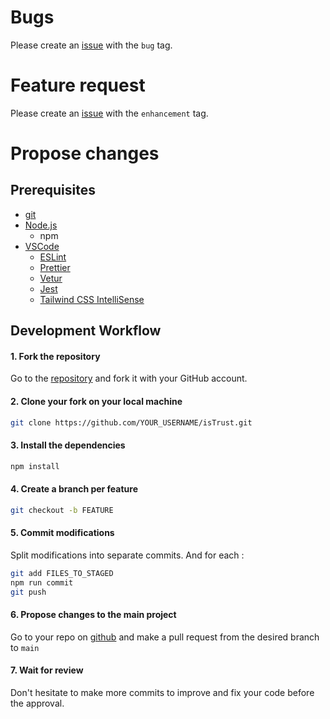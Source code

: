 # Bugs

Please create an [issue](https://github.com/Internet-Society-Belgium/isTrust/issues) with the `bug` tag.

# Feature request

Please create an [issue](https://github.com/Internet-Society-Belgium/isTrust/issues) with the `enhancement` tag.

# Propose changes

## Prerequisites

-   [git](https://git-scm.com/)
-   [Node.js](https://nodejs.org/en/)
    -   npm
-   [VSCode](https://code.visualstudio.com/)
    -   [ESLint](https://marketplace.visualstudio.com/items?itemName=dbaeumer.vscode-eslint)
    -   [Prettier](https://marketplace.visualstudio.com/items?itemName=esbenp.prettier-vscode)
    -   [Vetur](https://marketplace.visualstudio.com/items?itemName=octref.vetur)
    -   [Jest](https://marketplace.visualstudio.com/items?itemName=orta.vscode-jest)
    -   [Tailwind CSS IntelliSense](https://marketplace.visualstudio.com/items?itemName=bradlc.vscode-tailwindcss)

## Development Workflow

#### 1. Fork the repository

Go to the [repository](https://github.com/Internet-Society-Belgium/isTrust) and fork it with your GitHub account.

#### 2. Clone your fork on your local machine

```bash
git clone https://github.com/YOUR_USERNAME/isTrust.git
```

#### 3. Install the dependencies

```bash
npm install
```

#### 4. Create a branch per feature

```bash
git checkout -b FEATURE
```

#### 5. Commit modifications

Split modifications into separate commits. And for each :

```bash
git add FILES_TO_STAGED
npm run commit
git push
```

#### 6. Propose changes to the main project

Go to your repo on [github](https://github.com) and make a pull request from the desired branch to `main`

#### 7. Wait for review

Don't hesitate to make more commits to improve and fix your code before the approval.
